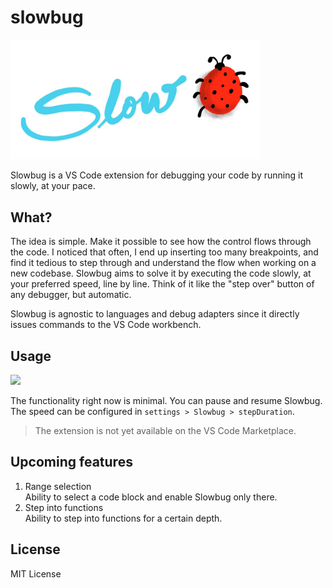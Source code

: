 # slowbug
<img src="./images/banner.jpg" width="400px">

Slowbug is a VS Code extension for debugging your code by running it slowly, at your pace.

## What?
The idea is simple. Make it possible to see how the control 
flows through the code. I noticed that often, I end up inserting 
too many breakpoints, and find it tedious to step through and
understand the flow when working on a new codebase. Slowbug aims
to solve it by executing the code slowly, at your preferred speed,
line by line. Think of it like the "step over" button of any debugger,
but automatic.

Slowbug is agnostic to languages and debug adapters since it directly
issues commands to the VS Code workbench.

## Usage
<img src="./images/slowbug_demo.gif" width="600px">    

The functionality right now is minimal. You can pause and resume Slowbug.
The speed can be configured in `settings > Slowbug > stepDuration`.

> The extension is not yet available on the VS Code Marketplace.

## Upcoming features
1. Range selection  
Ability to select a code block and enable Slowbug only there.
2. Step into functions  
Ability to step into functions for a certain depth.

## License
MIT License